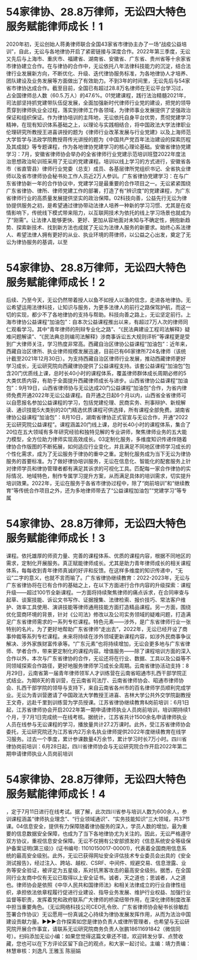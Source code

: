 # 54家律协、28.8万律师，无讼四大特色服务赋能律师成长！1

2020年初，无讼创始人蒋勇律师联合全国43家省市律协主办了一场“战疫公益培训”，自此，无讼与各地律协开启了紧密链接与深度合作。2022年第三季度，无讼又先后与上海市、重庆市、福建省、湖南省、安徽省、广东省、贵州省等十余家省市律协建立合作。在与律协的合作中，无讼依托八年法律科技能力的沉淀，结合法律行业发展新方向，不断优化、升级、迭代律协服务标准，为各地律协人才培养、团队建设及业务发展等方面做出了有效助力。不到3年的时间里，无讼先后与54家省市律协达成合作。截至目前，全国已有超过28.8万名律师在无讼平台学习过，占全国律师总人数（60.5.万人）的47.6%。01党建课程，践行法治精髓2021年，司法部坚持抓党建带队伍促发展，全面加强新时代律师行业党的建设，把党的领导贯穿到律师执业全过程，落实到律师工作各领域，为律师事业发展提供了坚强政治保证和组织保证。作为律协培训的主阵地，无讼依托自身平台优势，贯彻党建学习精神，在现有知识体系基础之上，以理论与实践相结合，将中国政法大学法律职业伦理研究所教授王进喜讲授的题为《律师行业改革发展与行业党建》以及上海师范大学哲学与法政学院教授蒋传光讲授的题为《中国共产党百年法治建设的探索历程及其成就》等专题课程，作为各地律协党建学习的核心理论基础。安徽省律协党建学习：7月，安徽省律师协会举办的全省律师行业党建示范培训班暨2022年度法治思想政治轮训班采用了无讼的党建课程。培训以线上学习的方式进行，安徽省各市（省直管县）律师行业党委（总支）成员、各基层律所党组织书记、全省执业律师以及省市律师协会秘书处工作人员近2万人参训。广东省律协党建学习：在与广东省律协新一年的合作协议中，党建学习是最重要的合作项目之一。无讼紧紧围绕广东省律协、律所、律师党建工作的部署，打造了有“辨识度”的党建课程，为广东省律师行业的高质量发展提供坚实的政治保障。02科技向善，公益先行无讼为律协提供服务之初，是希望通过律协带动法律人培养一种新的学习习惯、尤其是在疫情影响下，传统线下模式带来阻力，以互联网技术为依托的线上学习场景也就成为了“刚需”。让法律人能够更快、更好、更加从容地面对未知与不确定性，拥抱新趋势、探索新技术、找到新方法也成就了无讼为法律人服务的新要求。始终心系法律人、希望法律人拥有更好的从业、执业环境的蒋律师，以公益之心出发，奠定了无讼为律协服务的基调，以至

# 54家律协、28.8万律师，无讼四大特色服务赋能律师成长！2

后续、乃至今天，无讼仍然带着授人以鱼不如授人以渔的信念，走进各地律协。无讼希望运用法律科技，让知识与服务，为更多法律人的前行之路保驾护航，而这一切的实现，都少不了各地律协的支持与帮助。科技向善之路上，无讼坚定前行。上海市律协公益课程“加油包”：自本次公益课程推出以来，有超过7万人次的律师同仁观看学习。其中“青年律师的刑辩专业化之路”、“《民法典建设工程司法解释》疑难问题解读”、“《民法典总则编司法解释》涉商事诉讼五大规则评析”等课程更是受到广大律师关注，学习热度非常高。西藏自治区律协公益课程“加油包”：近年来，西藏自治区律所、执业律师规模发展迅速，目前已有66家律所724名律师（该统计截至2021年12月30日）。为支持西藏自治区律师行业发展，推动西藏律师更好学习成长，无讼研究院向西藏律协提供了公益课程支持。该套公益课程“加油包”包含20门优质线上课，总时长40小时的课程体系，覆盖律师群体成长周期必修的5大类优质内容，有助于全面提升西藏律师成长与进步。山西省律协公益课程“加油包”：9月19日，山西省律师协与无讼达成20门公益课程“加油包”合作，为省内律师免费开通2022年无讼公益课程。自开通之日起6个月以内，山西省全省律师可以自愿报名参加公益课程的学习，包括党建伦理、民商实务、刑事辩护、新规解读、通识技能5大类别的20门精选优质课程可供选择，所有课程全部免费。湖南省律协公益课程“加油包”：8月10日，湖南省律协正式官宣与无讼合作，开通“2022无讼研究院公益课程”。课程涵盖20门线上课，总时长40小时的课程体系，集合了20位在五大领域有多年研究经验和独特见解的专业讲师，聚焦律师业务的五大能力模型，全方位助力律师实现高效成长。03定制化服务，多维度知识传递伴随着律协合作版图的不断拓展，如何适应行业变化，并且满足不同地区律师学习成长的个性化需求，成为了无讼服务于律协的重中之重。定制化服务成为当下无讼为律协服务的首要标准。为了做好律协培训服务，无讼在信息化、智能化的配套服务上针对律师学员和律协管理者都有满足其诉求的可视化工具。匹配每一家合作律协的实际情况、地域特色，制作专属学习提升方案，从而满足具体的培训需求，切实提升培训效果。2022年，无讼在服务于各省市律协过程中，除了“岗前培训”和“继续教育”等传统合作项目之外，还为多地律师带去了“公益课程加油包”“党建学习”等专属

# 54家律协、28.8万律师，无讼四大特色服务赋能律师成长！3

课程。依托雄厚的师资力量、完善的课程体系、优质的课程内容，根据不同地区的需求，定制化开展服务。真正赋能律师成长。尤其是助力青年律师成长的相关课程体系，每每收到青年律师真诚的好评和反馈。在这样多维度的知识传递中，“无讼”二字的意义，也就不言而喻了。广东省律协继续教育：2022-2023年，无讼与广东省律协将在已有合作的基础之上，在以下方面进行合作内容的升级探索：课程升级——超过100节全新课程。一方面将持续聚焦律师的痛点诉求，在合同审查与起草、谈案技能、诉讼文书写作、证据搜集、法律检索、报价技巧、常法客户维护、效率工具使用、演讲技能等律师通用技能方面打造精品课程。另一方面，围绕优化营商环境的背景，针对《公司法》修改以及公司实务领域的疑难问题，打造满足广东省律师需求的一系列专栏课程。特色元素——涉外，是广东省律师行业一张特别的名片。为了更好地帮助广东省律师“走出去”，2022年，无讼已经开设了商事仲裁等系列专栏课程。未来将持续在涉外领域更新课程内容，如涉外民商事争议解决、涉外家族财富传承等。“广东元素”也将持续增加，无讼会更多地与广东省律师、学者合作，带来更定制化的课程内容。增值服务——除了课程培训方面的深入合作以外，本次与广东省律协的合作，无讼还将在行业、数据、工具以及公益等不同领域探索合作路径，更好地服务律师学习成长全周期。云南省律协活动支持：8月29日，云南省第一届青年律师领军人才训练营在云南省昭通市扎西干部学院正式结业。为期8天的青训营，在云南省司法厅、云南省律师协会、昭通市律师协会、扎西干部学院的领导与支持下，来自云南省各州市的百名律师学员顺利完成学业。无讼为青训营邀请了中国政法大学教授王进喜、吉林大学公共外交学院副教授王文奇，远赴千里到训练营为学员授课。江苏省律协继续教育&岗前培训：6月1日起，江苏省律师协会开启2022年第一期申请律师执业人员岗前培训，培训期持续1个月，于7月1日完成统一在线考核。据统计，江苏省共计1500余名申请律师执业人员在线参与无讼课程的学习，播放量共计27.2万课时。此外，受江苏省律师协会委托，无讼研究院还为江苏省内2万余名执业律师提供2022年度继续教育在线学习服务。过去一个季度，累计参课数量4万余节，累计学习时长7万小时。四川省律协岗前培训：6月28日起，四川省律师协会与无讼研究院合作开启2022年第二期申请律师执业人员岗前培训

# 54家律协、28.8万律师，无讼四大特色服务赋能律师成长！4

，定于7月11日进行在线考试。据了解，此次四川省参与培训人数为600余人，参训课程涵盖“律师执业理念”、“行业领域通识”、“实务技能知识”三大领域，共37节课。04信息安全，提供有力保障随着律协服务的深入，学员人数的增加，最为重要的信息数据安全保障，也成为了当下各地律协尤为关注的。因此，无讼严格遵守双方协议，重视信息安全保障。无讼不仅拥有公安部颁发的《信息系统安全等级保护备案证明(第三级)》(证书编号: 11010150017-00001)，代表着全国商用信息系统的最高安全级别。此外，无讼已获得网址安全评估技术专业委员会出具的《安全测试报告》，经过注入、跨站、越权、CSRF、中间件、规避交易、信息泄露、业务等安全验证，被评定为五星级，系对抗黑客攻击的最高安全级别。据悉，在全国同行业友商中仅有无讼已取得以上安全证书。诚者，天之道也；思诚者，人之道也。律师协会是依照《中华人民共和国律师法》和相关法律成立的行业自律性组织，承担依法依章程履行促进行业建设、指导业务发展、维护行业权益、加强行业监督等职责，发挥着党和政府联系广大律师的桥梁纽带作用，在深化律师制度改革中担当重要角色。（无讼网络科技公司CEO孔令欣、广东省律师协会秘书长徐敏彪签署合作协议）无讼愿用一份真诚之心持续为律协发展发挥作用，从而为法治中国建设贡献力量。►►►合作探索如您是律协负责人或律所管理者，也希望与无讼研究院开展合作事宜，请联系无讼研究院商务负责人张鹏18611691842（微信同号）。扫码添加无讼小编：如果您觉得这篇文章还不错，欢迎转发分享、点赞收藏，您也可以在下方评论区留下自己的观点，和大家一起讨论。主编：靖力责编：林慧审核：刘逸凡 王雅玉 陈丽娟 


